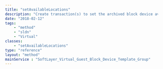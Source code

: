 ```yaml
---
title: "setAvailableLocations"
description: "Create transaction(s) to set the archived block device available locations"
date: "2018-02-12"
tags:
    - "method"
    - "sldn"
    - "Virtual"
classes:
    - "setAvailableLocations"
type: "reference"
layout: "method"
mainService : "SoftLayer_Virtual_Guest_Block_Device_Template_Group"
---
```

